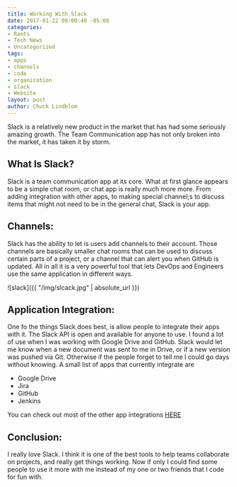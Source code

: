 ```yaml
---
title: Working With Slack
date: 2017-01-22 08:00:40 -05:00
categories:
- Rants
- Tech News
- Uncategorized
tags:
- apps
- channels
- code
- organization
- slack
- Website
layout: post
author: Chuck Lindblom
---
```


Slack is a relatively new product in the market that has had some seriously amazing growth. The Team Communication app has not only broken into the market, it has taken it by storm.

## What Is Slack?

Slack is a team communication app at its core. What at first glance appears to be a simple chat room, or chat app is really much more more. From adding integration with other apps, to making special channel;s to discuss items that might not need to be in the general chat, Slack is your app.



## Channels:

Slack has the ability to let is users add channels to their account. Those channels are basically smaller chat rooms that can be used to discuss certain parts of a project, or a channel that can alert you when GitHub is updated. All in all it is a very powerful tool that lets DevOps and Engineers use the same application in different ways.

![slack]({{ "/img/slcack.jpg" | absolute_url }})

## Application Integration:

One fo the things Slack does best, is allow people to integrate their apps with it. The Slack API is open and available for anyone to use. I found a lot of use when I was working with Google Drive and GitHub. Slack would let me know when a new document was sent to me in Drive, or if a new version was pushed via Git. Otherwise if the people forget to tell me I could go days without knowing. A small list of apps that currently integrate are

  * Google Drive
  * Jira
  * GitHub
  * Jenkins

You can check out most of the other app integrations [HERE](https://slack.com/apps)

## Conclusion:

I really love Slack. I think it is one of the best tools to help teams collaborate on projects, and really get things working. Now if only I could find some people to use it more with me instead of my one or two friends that I code for fun with.